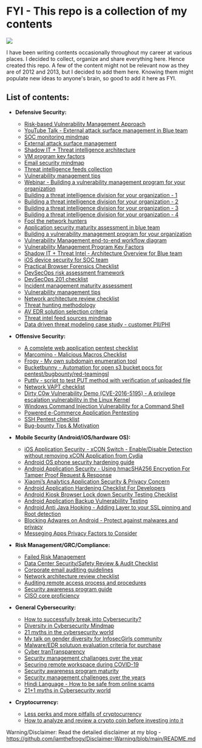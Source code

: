 # FYI - This repo is a collection of my contents
![](https://visitor-badge.glitch.me/badge?page_id=iamthefrogy.fyi)<a href="https://twitter.com/iamthefrogy"> </a>
  
I have been writing contents occasionally throughout my career at various places. I decided to collect, organize and share everything here. Hence created this repo. A few of the content might not be relevant now as they are of 2012 and 2013, but I decided to add them here. Knowing them might populate new ideas to anyone's brain, so good to add it here as FYI.

## List of contents:

+ **Defensive Security:**<br/>
  + [Risk-based Vulnerability Management Approach](https://github.com/iamthefrogy/FYI/blob/main/Material/Vulnerability%20Management%20Talk%20-%20ISACA%20-%20Chintan%20Gurjar.pdf)
  + [YouTube Talk - External attack surface management in Blue team](https://www.youtube.com/watch?v=i2X_L-auDm4)
  + [SOC monitoring mindmap](https://github.com/iamthefrogy/FYI/blob/main/Material/SOC%20Monitoring%20Mindmap.pdf)
  + [External attack surface management](https://github.com/iamthefrogy/FYI/blob/main/Material/External%20Attack%20Surface%20Management.pdf)
  + [Shadow IT + Threat intelligence architecture](https://www.linkedin.com/posts/chintangurjar_combining-shadowit-and-threat-intelligence-activity-6675604135687127040-Z7Ug)
  + [VM program key factors](https://www.linkedin.com/posts/chintangurjar_vm-program-activity-6686594201603334144-kO0O)
  + [Email security mindmap](https://www.linkedin.com/posts/chintangurjar_mindmap-activity-6749601616787329024-LvQl)
  + [Threat intelligence feeds collection](https://www.linkedin.com/posts/chintangurjar_important-threat-intelligence-feeds-collection-activity-6558281406139764736-oQFH)
  + [Vulnerability management tips](https://www.linkedin.com/posts/chintangurjar_vm-tips-activity-6744354327273574400-3MRg)
  + [Webinar - Building a vulnerability management program for your organization](https://www.youtube.com/watch?v=UcVflfpZdxI)
  + [Building a threat intelligence division for your organization - 1](https://github.com/iamthefrogy/FYI/blob/main/Material/Threat%20Intel%201.pdf)
  + [Building a threat intelligence division for your organization - 2](https://github.com/iamthefrogy/FYI/blob/main/Material/Threat%20Intel%202.pdf)
  + [Building a threat intelligence division for your organization - 3](https://github.com/iamthefrogy/FYI/blob/main/Material/Threat%20Intel%203.pdf)
  + [Building a threat intelligence division for your organization - 4](https://github.com/iamthefrogy/FYI/blob/main/Material/Threat%20Intel%204.pdf)
  + [Fool the network hunters](https://github.com/iamthefrogy/FYI/blob/main/Material/Fool%20The%20Network%20Hunters%20(Hackers).pdf)
  + [Application security maturity assessment in blue team](https://github.com/iamthefrogy/FYI/blob/main/Material/Application%20Security%20Maturity%20Assessment.pdf)
  + [Building a vulnerability management program for your organization](https://github.com/iamthefrogy/FYI/blob/main/Material/Vulnerability%20Management%20Talk%20-%20Cyberpreserve.pdf)
  + [Vulnerability Management end-to-end workflow diagram](https://github.com/iamthefrogy/FYI/blob/main/Material/Vulnerability%20Management%20end-to-end%20workflow%20diagram.pdf)
  + [Vulnerability Management Program Key Factors](https://github.com/iamthefrogy/FYI/blob/main/Material/Vulnerability%20Management%20Program%20Key%20Factors.pdf)
  + [Shadow IT + Threat Intel - Architecture Overview for Blue team](https://github.com/iamthefrogy/FYI/blob/main/Material/Shadow%20IT.pdf)
  + [iOS device security for SOC team](https://github.com/iamthefrogy/FYI/blob/main/Material/iOS%20device%20security%20monitoring%20in%20SOC.pdf)
  + [Practical Browser Forensics Checklist](https://github.com/iamthefrogy/FYI/blob/main/Material/Practical%20Browser%20Forensics%20Checklist.pdf)
  + [DevSecOps risk assessment framework](https://github.com/iamthefrogy/FYI/blob/main/Material/DevSecOPs%20Risk%20Assessment%20Framework.pdf)
  + [DevSecOps 201 checklist](https://github.com/iamthefrogy/FYI/blob/main/Material/DevSecOps%20201.pdf)
  + [Incident management maturity assessment](https://github.com/iamthefrogy/FYI/blob/main/Material/Incident%20Management%20Maturity%20Assessment.pdf)
  + [Vulnerability management tips](https://github.com/iamthefrogy/FYI/blob/main/Material/VM%20tips.pdf)
  + [Network architecture review checklist](https://www.linkedin.com/posts/chintangurjar_architecture-review-activity-6630742075061207040-OkX0)
  + [Threat hunting methodology](https://github.com/iamthefrogy/FYI/blob/main/Material/Threat%20hunting%20methodology.png)
  + [AV EDR solution selection criteria](https://github.com/iamthefrogy/FYI/blob/main/Material/AV%20EDR%20solution%20selection%20criteria.pdf)
  + [Threat intel feed sources mindmap](https://github.com/iamthefrogy/FYI/blob/main/Material/Threat%20intel%20feed%20sources.pdf)
  + [Data driven threat modeling case study - customer PII/PHI](https://github.com/iamthefrogy/FYI/blob/main/Material/Data%20driven%20threat%20modeling%20-%20customer%20PII.pdf)

 
  
+ **Offensive Security:**<br/>
  + [A complete web application pentest checklist](https://github.com/iamthefrogy/Web-Application-Pentest-Checklist/blob/main/Frogy's%20Mindmap.pdf)
  + [Marcomino - Malicious Macros Checklist](https://github.com/iamthefrogy/Macromino)
  + [Frogy - My own subdomain enumeration tool](https://github.com/iamthefrogy/frogy)
  + [Bucketbunny - Automation for open s3 bucket pocs for pentest/bugbounty/red-teamingsl](https://github.com/iamthefrogy/bucketbunny)
  + [Puttly - script to test PUT method with verification of uploaded file](https://github.com/iamthefrogy/puttly)
  + [Network VAPT checklist](https://github.com/iamthefrogy/FYI/blob/main/Material/Network%20Security%20VAPT%20Checklist.pdf)
  + [Dirty C0w Vulnerability Demo (CVE-2016-5195) - A privilege escalation vulnerability in the Linux Kernel](https://github.com/iamthefrogy/FYI/blob/main/Material/Dirty%20C0w%20Vulnerability%20Demo%20(CVE-2016-5195)%20-%20A%20privilege%20escalation%20vulnerability%20in%20the%20Linux%20Kernel.pdf)
  + [Windows Command Injection Vulnerability for a Command Shell](https://github.com/iamthefrogy/FYI/blob/main/Material/Windows%20Command%20Injection%20Vulnerability%20for%20a%20Command%20Shell.pdf)
  + [Powered e-Commerce Application Pentesting](https://github.com/iamthefrogy/FYI/blob/main/Material/Powered%20e-Commerce%20Application%20Pentesting.pdf)
  + [SSH Pentest checklist](https://github.com/iamthefrogy/FYI/blob/main/Material/SSH%20Pentest.pdf)
  + [Bug-bounty Tips & Motivation](https://github.com/iamthefrogy/FYI/blob/main/Material/Bug%20Bounty%20tips%20%26%20Motivation.pdf)
  
  
  
+ **Mobile Security (Android/iOS/hardware OS):**<br/>
  + [iOS Application Security - xCON Switch - Enable/Disable Detection without removing xCON Application from Cydia](https://github.com/iamthefrogy/FYI/blob/main/Material/iOS%20Application%20Security%20-%20xCON%20Switch%20-%20Enable%20Disable%20Detection%20without%20removing%20xCON%20Application%20from%20Cydia.pdf)
  + [Android OS phone security hardening guide](https://github.com/iamthefrogy/FYI/blob/main/Material/Android%20OS%20Phone%20Security%20Hardening%20Guide.pdf)
  + [Android Application Security - Using hmacSHA256 Encryption For Tamper Proof Request & Response](https://github.com/iamthefrogy/FYI/blob/main/Material/Android%20Anti%20Java%20Hooking%20-%20Adding%20Layer%20to%20your%20SSL%20pinning%20and%20Root%20detection.pdf)
  + [Xiaomi’s Analytics Application Security & Privacy Concern ](https://github.com/iamthefrogy/FYI/blob/main/Material/Xiaomi%E2%80%99s%20Analytics%20Application%20Security%20%26%20Privacy%20Concern.pdf)
  + [Android Application Hardening Checklist For Developers](https://github.com/iamthefrogy/FYI/blob/main/Material/Android%20Application%20Hardening%20Checklist%20For%20Developers.pdf)
  + [Android Kiosk Browser Lock down Security Testing Checklist](https://github.com/iamthefrogy/FYI/blob/main/Material/Android%20Kiosk%20Browser%20Lock%20down%20Security%20Testing%20Checklist.pdf)
  + [Android Application Backup Vulnerabiility Testing](https://github.com/iamthefrogy/FYI/blob/main/Material/Android%20Application%20Backup%20Vulnerabiility%20Testing.pdf)
  + [Android Anti Java Hooking - Adding Layer to your SSL pinning and Root detection](https://github.com/iamthefrogy/FYI/blob/main/Material/Android%20Anti%20Java%20Hooking%20-%20Adding%20Layer%20to%20your%20SSL%20pinning%20and%20Root%20detection.pdf)
  + [Blocking Adwares on Android - Protect against malwares and privacy](https://github.com/iamthefrogy/FYI/blob/main/Material/Blocking%20Adwares%20on%20Android%20-%20Protect%20against%20malwares%20and%20privacy.pdf)
  + [Messeging Apps Privacy Factors to Consider](https://github.com/iamthefrogy/FYI/blob/main/Material/Messeging%20Apps%20Privacy%20Factors%20to%20Consider.pdf)
  
+ **Risk Management/GRC/Compliance:**<br/>
  + [Failed Risk Management](https://github.com/iamthefrogy/FYI/blob/main/Material/Failed%20Risk%20Management.jpg)
  + [Data Center Security/Safety Review & Audit Checklist](https://github.com/iamthefrogy/FYI/blob/main/Material/Data%20Center%20Security%20Safety%20Review%20%26%20Audit%20Checklist.pdf)
  + [Corporate email auditing guidelines](https://github.com/iamthefrogy/FYI/blob/main/Material/Corporate%20Email%20Auditing%20Guidelines.pdf)
  + [Network architecture review checklist](https://github.com/iamthefrogy/FYI/blob/main/Material/Small%20network%20architecture%20review%20checklist.pdf)
  + [Auditing remote access process and procedures](https://github.com/iamthefrogy/FYI/blob/main/Material/Auditing%20remote%20access%20process%20and%20procedures.pdf)
  + [Security awareness program guide](https://github.com/iamthefrogy/FYI/blob/main/Material/Security%20awareness%20program%20guide.pdf)
  + [CISO core proficiency](https://www.linkedin.com/posts/chintangurjar_ciso-core-proficiency-activity-6571805475782881280-j_da)
  
+ **General Cybersecurity:**<br/>
  + [How to successfully break into Cybersecurity?](https://github.com/iamthefrogy/FYI/blob/main/Material/Breaking%20into%20Cybersecurity%20Successfully.pdf)
  + [Diversity in Cybersecurity Mindmap](https://github.com/iamthefrogy/FYI/blob/main/Material/Diversity%20in%20Cybersecurity.pdf)
  + [21 myths in the cybersecurity world](https://github.com/iamthefrogy/FYI/blob/main/Material/21%20Myths%20in%20Cybersecurity%20World.pdf)
  + [My talk on gender diversity for InfosecGirls community](https://www.youtube.com/watch?v=r1k8_RypZpk)
  + [Malware/EDR solutuon evaluation criteria for purchase](https://www.linkedin.com/posts/chintangurjar_a-quick-checklist-activity-6570203829973979136-YeDF)
  + [Cyber tranTransparency](https://github.com/iamthefrogy/FYI/blob/main/Material/Cyber%20Transparency.pdf)
  + [Security management challanges over the year](https://www.linkedin.com/posts/chintangurjar_security-management-challenges-activity-6678562350733369344-6M8B)
  + [Securing remote workspace during COVID-19](https://github.com/iamthefrogy/FYI/blob/main/Material/COVID-19%20Securing%20Remote%20Workspace.pdf)
  + [Security awareness program maturity](https://www.linkedin.com/posts/chintangurjar_security-awareness-program-guide-activity-6611001672187682816-5W1f)
  + [Security management challenges over the years](https://github.com/iamthefrogy/FYI/blob/main/Material/Security%20management%20challenges%20over%20the%20years.pdf)
  + [Hindi Language - How to be safe from online scams](https://www.youtube.com/watch?v=jBEW2TzTXdY)
  + [21+1 myths in Cybersecurity world](https://www.linkedin.com/posts/chintangurjar_myths-in-cybersecurity-activity-6697806039032692736-dut3)
   
   
+ **Cryptocurrency:**<br/>
  + [Less perks and more pitfalls of cryptocurrency](https://github.com/iamthefrogy/FYI/blob/main/Material/Less%20perks%20and%20more%20pitfalls%20of%20cryptocurrency.pdf)
  + [How to analyze and review a crypto coin before investing into it](https://github.com/iamthefrogy/FYI/blob/main/Material/Crypto%20Investment%20Analysis.pdf)
  
Warning/Disclaimer: Read the detailed disclaimer at my blog - https://github.com/iamthefrogy/Disclaimer-Warning/blob/main/README.md
